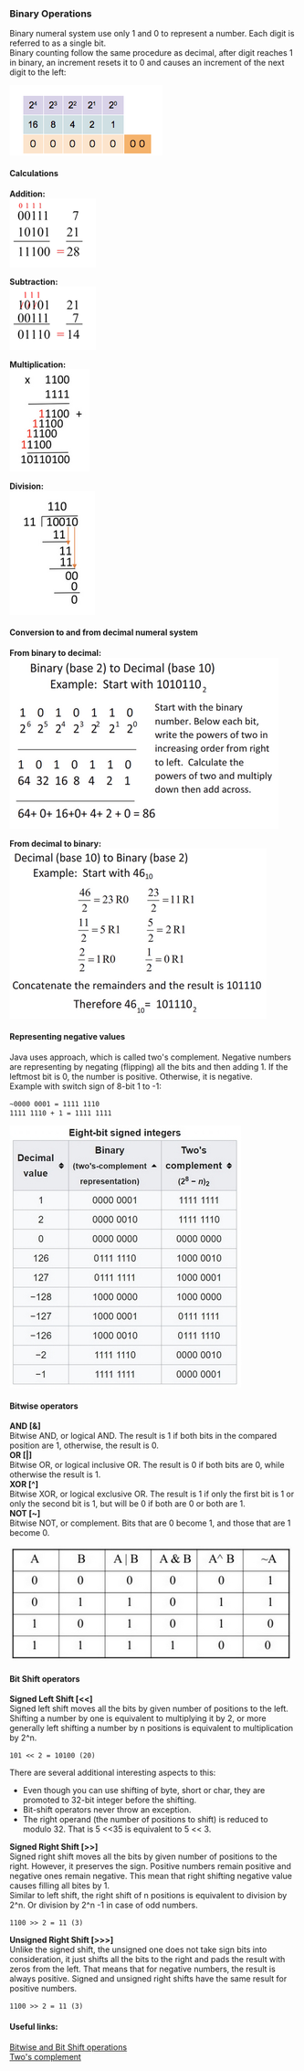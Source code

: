 ### Binary Operations

Binary numeral system use only 1 and 0 to represent a number. Each digit is referred to as a single bit.  
Binary counting follow the same procedure as decimal, after digit reaches 1 in binary, 
an increment resets it to 0 and causes an increment of the next digit to the left:  

![binary_counter](https://github.com/aTan-aka-Xellos/java-algorithms/blob/master/src/main/resources/img/numbers/binary_counter.gif)   


#### Calculations

**Addition:**  
![addition](https://github.com/aTan-aka-Xellos/java-algorithms/blob/master/src/main/resources/img/numbers/addition.png)  

**Subtraction:**  
![substraction](https://github.com/aTan-aka-Xellos/java-algorithms/blob/master/src/main/resources/img/numbers/substraction.png)

**Multiplication:**  
![multiplication](https://github.com/aTan-aka-Xellos/java-algorithms/blob/master/src/main/resources/img/numbers/multiplication.png)

**Division:**  
![division](https://github.com/aTan-aka-Xellos/java-algorithms/blob/master/src/main/resources/img/numbers/division.png)  

#### Conversion to and from decimal numeral system  

**From binary to decimal:**  
![bin2dec](https://github.com/aTan-aka-Xellos/java-algorithms/blob/master/src/main/resources/img/numbers/bin2dec.png)   

**From decimal to binary:**  
![dec2bin](https://github.com/aTan-aka-Xellos/java-algorithms/blob/master/src/main/resources/img/numbers/dec2bin.png) 

#### Representing negative values  

Java uses approach, which is called two's complement. 
Negative numbers are representing by negating (flipping) all the bits and then adding 1. 
If the leftmost bit is 0, the number is positive. Otherwise, it is negative.  
Example with switch sign of 8-bit 1 to -1:       
```
~0000 0001 = 1111 1110  
1111 1110 + 1 = 1111 1111
```
     
![2complement](https://github.com/aTan-aka-Xellos/java-algorithms/blob/master/src/main/resources/img/numbers/2complement.jpg)   


#### Bitwise operators  
 
**AND [&]**  
Bitwise AND, or logical AND. The result is 1 if both bits in the compared position are 1, otherwise, the result is 0.  
**OR [|]**  
Bitwise OR, or logical inclusive OR. The result is 0 if both bits are 0, while otherwise the result is 1.  
**XOR [^]**  
Bitwise XOR, or logical exclusive OR. The result is 1 if only the first bit is 1 or only the second bit is 1, but will be 0 if both are 0 or both are 1.  
**NOT [~]**  
Bitwise NOT, or complement. Bits that are 0 become 1, and those that are 1 become 0.  

![dec2bin](https://github.com/aTan-aka-Xellos/java-algorithms/blob/master/src/main/resources/img/numbers/bitwise_operators.jpg)  
   
#### Bit Shift operators  

**Signed Left Shift [<<]**  
Signed left shift moves all the bits by given number of positions to the left.   
Shifting a number by one is equivalent to multiplying it by 2, 
or more generally left shifting a number by n positions is equivalent to multiplication by 2^n.  
```
101 << 2 = 10100 (20)  
```

There are several additional interesting aspects to this:  

* Even though you can use shifting of byte, short or char, they are promoted to 32-bit integer before the shifting.  
* Bit-shift operators never throw an exception.  
* The right operand (the number of positions to shift) is reduced to modulo 32. That is 5 <<35 is equivalent to 5 << 3.  

**Signed Right Shift [>>]**  
Signed right shift moves all the bits by given number of positions to the right. 
However, it preserves the sign. Positive numbers remain positive and negative ones remain negative.
This mean that right shifting negative value causes filling all bites by 1.   
Similar to left shift, the right shift of n positions is equivalent to division by 2^n. 
Or division by 2^n -1 in case of odd numbers.  
```
1100 >> 2 = 11 (3)
```  

**Unsigned Right Shift [>>>]**  
Unlike the signed shift, the unsigned one does not take sign bits into consideration, 
it just shifts all the bits to the right and pads the result with zeros from the left. 
That means that for negative numbers, the result is always positive. 
Signed and unsigned right shifts have the same result for positive numbers.  
```
1100 >> 2 = 11 (3)
```    

#### Useful links:  
[Bitwise and Bit Shift operations](https://www.vojtechruzicka.com/bit-manipulation-java-bitwise-bit-shift-operations)  
[Two's complement](https://en.wikipedia.org/wiki/Two%27s_complement)  

